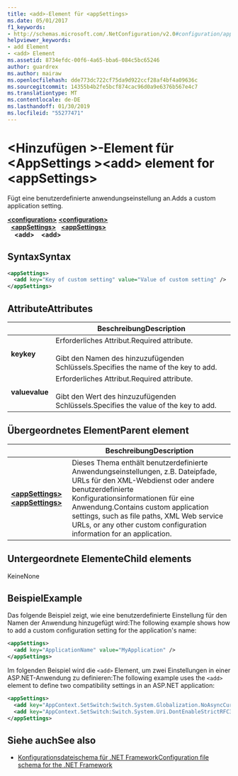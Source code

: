 ```yaml
---
title: <add>-Element für <appSettings>
ms.date: 05/01/2017
f1_keywords:
- http://schemas.microsoft.com/.NetConfiguration/v2.0#configuration/appSettings/add
helpviewer_keywords:
- add Element
- <add> Element
ms.assetid: 8734efdc-00f6-4a65-bba6-084c5bc65246
author: guardrex
ms.author: mairaw
ms.openlocfilehash: dde773dc722cf75da9d922ccf28af4bf4a09636c
ms.sourcegitcommit: 14355b4b2fe5bcf874cac96d0a9e6376b567e4c7
ms.translationtype: MT
ms.contentlocale: de-DE
ms.lasthandoff: 01/30/2019
ms.locfileid: "55277471"
---
```

# <a name="add-element-for-appsettings"></a><span data-ttu-id="ccb1c-102">\<Hinzufügen >-Element für \<AppSettings ></span><span class="sxs-lookup"><span data-stu-id="ccb1c-102">\<add> element for \<appSettings></span></span>

<span data-ttu-id="ccb1c-103">Fügt eine benutzerdefinierte anwendungseinstellung an.</span><span class="sxs-lookup"><span data-stu-id="ccb1c-103">Adds a custom application setting.</span></span>

<span data-ttu-id="ccb1c-104">[**\<configuration>**](~/docs/framework/configure-apps/file-schema/configuration-element.md) </span><span class="sxs-lookup"><span data-stu-id="ccb1c-104">[**\<configuration>**](~/docs/framework/configure-apps/file-schema/configuration-element.md) </span></span>  
<span data-ttu-id="ccb1c-105">&nbsp;&nbsp;[**\<appSettings>**](~/docs/framework/configure-apps/file-schema/appsettings/appsettings-element-for-configuration.md) </span><span class="sxs-lookup"><span data-stu-id="ccb1c-105">&nbsp;&nbsp;[**\<appSettings>**](~/docs/framework/configure-apps/file-schema/appsettings/appsettings-element-for-configuration.md) </span></span>  
<span data-ttu-id="ccb1c-106">&nbsp;&nbsp;&nbsp;&nbsp;**\<add>**</span><span class="sxs-lookup"><span data-stu-id="ccb1c-106">&nbsp;&nbsp;&nbsp;&nbsp;**\<add>**</span></span>

## <a name="syntax"></a><span data-ttu-id="ccb1c-107">Syntax</span><span class="sxs-lookup"><span data-stu-id="ccb1c-107">Syntax</span></span>

```xml
<appSettings>
  <add key="Key of custom setting" value="Value of custom setting" />
</appSettings>
```

## <a name="attributes"></a><span data-ttu-id="ccb1c-108">Attribute</span><span class="sxs-lookup"><span data-stu-id="ccb1c-108">Attributes</span></span>

|           | <span data-ttu-id="ccb1c-109">Beschreibung</span><span class="sxs-lookup"><span data-stu-id="ccb1c-109">Description</span></span> |
| --------- | ----------- |
| <span data-ttu-id="ccb1c-110">**key**</span><span class="sxs-lookup"><span data-stu-id="ccb1c-110">**key**</span></span>   | <span data-ttu-id="ccb1c-111">Erforderliches Attribut.</span><span class="sxs-lookup"><span data-stu-id="ccb1c-111">Required attribute.</span></span><br><br><span data-ttu-id="ccb1c-112">Gibt den Namen des hinzuzufügenden Schlüssels.</span><span class="sxs-lookup"><span data-stu-id="ccb1c-112">Specifies the name of the key to add.</span></span> |
| <span data-ttu-id="ccb1c-113">**value**</span><span class="sxs-lookup"><span data-stu-id="ccb1c-113">**value**</span></span> | <span data-ttu-id="ccb1c-114">Erforderliches Attribut.</span><span class="sxs-lookup"><span data-stu-id="ccb1c-114">Required attribute.</span></span><br><br><span data-ttu-id="ccb1c-115">Gibt den Wert des hinzuzufügenden Schlüssels.</span><span class="sxs-lookup"><span data-stu-id="ccb1c-115">Specifies the value of the key to add.</span></span> |

## <a name="parent-element"></a><span data-ttu-id="ccb1c-116">Übergeordnetes Element</span><span class="sxs-lookup"><span data-stu-id="ccb1c-116">Parent element</span></span>

|     | <span data-ttu-id="ccb1c-117">Beschreibung</span><span class="sxs-lookup"><span data-stu-id="ccb1c-117">Description</span></span> |
| --- | ----------- |
| [<span data-ttu-id="ccb1c-118">**\<appSettings>**</span><span class="sxs-lookup"><span data-stu-id="ccb1c-118">**\<appSettings>**</span></span>](~/docs/framework/configure-apps/file-schema/appsettings/appsettings-element-for-configuration.md) | <span data-ttu-id="ccb1c-119">Dieses Thema enthält benutzerdefinierte Anwendungseinstellungen, z.B. Dateipfade, URLs für den XML-Webdienst oder andere benutzerdefinierte Konfigurationsinformationen für eine Anwendung.</span><span class="sxs-lookup"><span data-stu-id="ccb1c-119">Contains custom application settings, such as file paths, XML Web service URLs, or any other custom configuration information for an application.</span></span> |

## <a name="child-elements"></a><span data-ttu-id="ccb1c-120">Untergeordnete Elemente</span><span class="sxs-lookup"><span data-stu-id="ccb1c-120">Child elements</span></span>

<span data-ttu-id="ccb1c-121">Keine</span><span class="sxs-lookup"><span data-stu-id="ccb1c-121">None</span></span>

## <a name="example"></a><span data-ttu-id="ccb1c-122">Beispiel</span><span class="sxs-lookup"><span data-stu-id="ccb1c-122">Example</span></span>

<span data-ttu-id="ccb1c-123">Das folgende Beispiel zeigt, wie eine benutzerdefinierte Einstellung für den Namen der Anwendung hinzugefügt wird:</span><span class="sxs-lookup"><span data-stu-id="ccb1c-123">The following example shows how to add a custom configuration setting for the application's name:</span></span>

```xml
<appSettings>
  <add key="ApplicationName" value="MyApplication" />
</appSettings>
```

<span data-ttu-id="ccb1c-124">Im folgenden Beispiel wird die `<add>` Element, um zwei Einstellungen in einer ASP.NET-Anwendung zu definieren:</span><span class="sxs-lookup"><span data-stu-id="ccb1c-124">The following example uses the `<add>` element to define two compatibility settings in an ASP.NET application:</span></span>

```xml
<appSettings>
  <add key="AppContext.SetSwitch:Switch.System.Globalization.NoAsyncCurrentCulture" value="true" />
  <add key="AppContext.SetSwitch:Switch.System.Uri.DontEnableStrictRFC3986ReservedCharacterSets" value="true" />
</appSettings>
```

## <a name="see-also"></a><span data-ttu-id="ccb1c-125">Siehe auch</span><span class="sxs-lookup"><span data-stu-id="ccb1c-125">See also</span></span>

- [<span data-ttu-id="ccb1c-126">Konfigurationsdateischema für .NET Framework</span><span class="sxs-lookup"><span data-stu-id="ccb1c-126">Configuration file schema for the .NET Framework</span></span>](~/docs/framework/configure-apps/file-schema/index.md)
